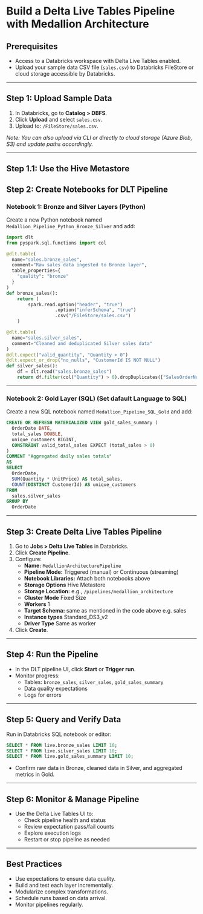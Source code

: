 # Build a Delta Live Tables Pipeline with Medallion Architecture

## Prerequisites

- Access to a Databricks workspace with Delta Live Tables enabled.
- Upload your sample data CSV file (`sales.csv`) to Databricks FileStore or cloud storage accessible by Databricks.

---

## Step 1: Upload Sample Data

1. In Databricks, go to **Catalog > DBFS**.
2. Click **Upload** and select `sales.csv`.
3. Upload to: `/FileStore/sales.csv`.

*Note: You can also upload via CLI or directly to cloud storage (Azure Blob, S3) and update paths accordingly.*

---
## Step 1.1: Use the Hive Metastore 
## Step 2: Create Notebooks for DLT Pipeline

### Notebook 1: Bronze and Silver Layers (Python)

Create a new Python notebook named `Medallion_Pipeline_Python_Bronze_Silver` and add:

```python
import dlt
from pyspark.sql.functions import col

@dlt.table(
  name="sales.bronze_sales",
  comment="Raw sales data ingested to Bronze layer",
  table_properties={
    "quality": "bronze"
  }
)
def bronze_sales():
    return (
        spark.read.option("header", "true")
                  .option("inferSchema", "true")
                  .csv("/FileStore/sales.csv")
    )

@dlt.table(
  name="sales.silver_sales",
  comment="Cleaned and deduplicated Silver sales data"
)
@dlt.expect("valid_quantity", "Quantity > 0")
@dlt.expect_or_drop("no_nulls", "CustomerId IS NOT NULL")
def silver_sales():
    df = dlt.read("sales.bronze_sales")
    return df.filter(col("Quantity") > 0).dropDuplicates(["SalesOrderNumber", "SalesOrderLineNumber"])

```

---

### Notebook 2: Gold Layer (SQL) (Set dafault Language to SQL)

Create a new SQL notebook named `Medallion_Pipeline_SQL_Gold` and add:

```sql
CREATE OR REFRESH MATERIALIZED VIEW gold_sales_summary (
  OrderDate DATE,
  total_sales DOUBLE,
  unique_customers BIGINT,
  CONSTRAINT valid_total_sales EXPECT (total_sales > 0)
)
COMMENT "Aggregated daily sales totals"
AS
SELECT
  OrderDate,
  SUM(Quantity * UnitPrice) AS total_sales,
  COUNT(DISTINCT CustomerId) AS unique_customers
FROM
  sales.silver_sales
GROUP BY
  OrderDate

```

---

## Step 3: Create Delta Live Tables Pipeline

1. Go to **Jobs > Delta Live Tables** in Databricks.
2. Click **Create Pipeline**.
3. Configure:
     - **Name:** `MedallionArchitecturePipeline`
     - **Pipeline Mode:** Triggered (manual) or Continuous (streaming)
     - **Notebook Libraries:** Attach both notebooks above
     - **Storage Options**  Hive Metastore
     - **Storage Location:** e.g., `/pipelines/medallion_architecture`
     - **Cluster Mode**  Fixed Size
     - **Workers** 1
     - **Target Schema:** same as mentioned in the code above e.g. sales
     - **Instance types** Standard_DS3_v2
     - **Driver Type** Same as worker
4. Click **Create**.

---

## Step 4: Run the Pipeline

- In the DLT pipeline UI, click **Start** or **Trigger run**.
- Monitor progress:
    - Tables: `bronze_sales`, `silver_sales`, `gold_sales_summary`
    - Data quality expectations
    - Logs for errors

---

## Step 5: Query and Verify Data

Run in Databricks SQL notebook or editor:

```sql
SELECT * FROM live.bronze_sales LIMIT 10;
SELECT * FROM live.silver_sales LIMIT 10;
SELECT * FROM live.gold_sales_summary LIMIT 10;
```

- Confirm raw data in Bronze, cleaned data in Silver, and aggregated metrics in Gold.

---

## Step 6: Monitor & Manage Pipeline

- Use the Delta Live Tables UI to:
    - Check pipeline health and status
    - Review expectation pass/fail counts
    - Explore execution logs
    - Restart or stop pipeline as needed

---

## Best Practices

- Use expectations to ensure data quality.
- Build and test each layer incrementally.
- Modularize complex transformations.
- Schedule runs based on data arrival.
- Monitor pipelines regularly.
